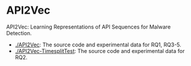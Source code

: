 # API2Vec
API2Vec: Learning Representations of API Sequences for Malware Detection. 

- [./API2Vec](./API2Vec): The source code and experimental data for RQ1, RQ3-5.
- [./API2Vec-TimesplitTest](./API2Vec-TimesplitTest): The source code and experimental data for RQ2.
